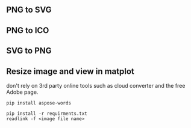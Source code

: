 ## PNG to SVG

## PNG to ICO

## SVG to PNG

## Resize image and view in matplot

don't rely on 3rd party online tools such as cloud converter and the free
Adobe page.

```
pip install aspose-words
```

```
pip install -r requirments.txt
readlink -f <image file name>
```


